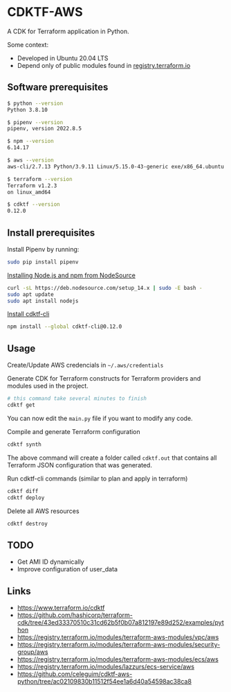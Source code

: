 # CDKTF-AWS

A CDK for Terraform application in Python.

Some context:
- Developed in Ubuntu 20.04 LTS
- Depend only of public modules found in [registry.terraform.io](https://registry.terraform.io/)

## Software prerequisites

```bash
$ python --version
Python 3.8.10

$ pipenv --version
pipenv, version 2022.8.5

$ npm --version
6.14.17

$ aws --version
aws-cli/2.7.13 Python/3.9.11 Linux/5.15.0-43-generic exe/x86_64.ubuntu.20 prompt/off

$ terraform --version
Terraform v1.2.3
on linux_amd64

$ cdktf --version
0.12.0
```

## Install prerequisites

Install Pipenv by running:

```bash
sudo pip install pipenv
```

[Installing Node.js and npm from NodeSource](https://linuxize.com/post/how-to-install-node-js-on-ubuntu-20-04/)

```bash
curl -sL https://deb.nodesource.com/setup_14.x | sudo -E bash -
sudo apt update
sudo apt install nodejs
```

[Install cdktf-cli](https://learn.hashicorp.com/tutorials/terraform/cdktf-install?in=terraform/cdktf)

```bash
npm install --global cdktf-cli@0.12.0
```

## Usage

Create/Update AWS credencials in `~/.aws/credentials`

Generate CDK for Terraform constructs for Terraform providers and modules used in the project.

```bash
# this command take several minutes to finish
cdktf get
```

You can now edit the `main.py` file if you want to modify any code.

Compile and generate Terraform configuration

```bash
cdktf synth
```

The above command will create a folder called `cdktf.out` that contains all Terraform JSON configuration that was generated.

Run cdktf-cli commands (similar to plan and apply in terraform)

```bash
cdktf diff
cdktf deploy
```

Delete all AWS resources

```bash
cdktf destroy
```
## TODO

- Get AMI ID dynamically
- Improve configuration of user_data

## Links

- https://www.terraform.io/cdktf
- https://github.com/hashicorp/terraform-cdk/tree/43ed33370510c31cd62b5f0b07a812197e89d252/examples/python
- https://registry.terraform.io/modules/terraform-aws-modules/vpc/aws
- https://registry.terraform.io/modules/terraform-aws-modules/security-group/aws
- https://registry.terraform.io/modules/terraform-aws-modules/ecs/aws
- https://registry.terraform.io/modules/lazzurs/ecs-service/aws
- https://github.com/celeguim/cdktf-aws-python/tree/ac02109830b11512f54ee1a6d40a54598ac38ca8
